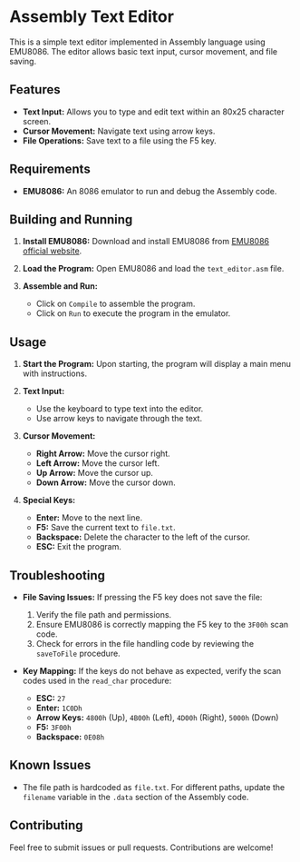 # Assembly Text Editor

This is a simple text editor implemented in Assembly language using EMU8086. The editor allows basic text input, cursor movement, and file saving.

## Features

- **Text Input:** Allows you to type and edit text within an 80x25 character screen.
- **Cursor Movement:** Navigate text using arrow keys.
- **File Operations:** Save text to a file using the F5 key.

## Requirements

- **EMU8086:** An 8086 emulator to run and debug the Assembly code.

## Building and Running

1. **Install EMU8086:**
   Download and install EMU8086 from [EMU8086 official website](http://www.emu8086.com/).

2. **Load the Program:**
   Open EMU8086 and load the `text_editor.asm` file.

3. **Assemble and Run:**
   - Click on `Compile` to assemble the program.
   - Click on `Run` to execute the program in the emulator.

## Usage

1. **Start the Program:**
   Upon starting, the program will display a main menu with instructions.

2. **Text Input:**
   - Use the keyboard to type text into the editor.
   - Use arrow keys to navigate through the text.

3. **Cursor Movement:**
   - **Right Arrow:** Move the cursor right.
   - **Left Arrow:** Move the cursor left.
   - **Up Arrow:** Move the cursor up.
   - **Down Arrow:** Move the cursor down.

4. **Special Keys:**
   - **Enter:** Move to the next line.
   - **F5:** Save the current text to `file.txt`.
   - **Backspace:** Delete the character to the left of the cursor.
   - **ESC:** Exit the program.

## Troubleshooting

- **File Saving Issues:**
  If pressing the F5 key does not save the file:
  1. Verify the file path and permissions.
  2. Ensure EMU8086 is correctly mapping the F5 key to the `3F00h` scan code.
  3. Check for errors in the file handling code by reviewing the `saveToFile` procedure.

- **Key Mapping:**
  If the keys do not behave as expected, verify the scan codes used in the `read_char` procedure:
  - **ESC:** `27`
  - **Enter:** `1C0Dh`
  - **Arrow Keys:** `4800h` (Up), `4B00h` (Left), `4D00h` (Right), `5000h` (Down)
  - **F5:** `3F00h`
  - **Backspace:** `0E08h`

## Known Issues

- The file path is hardcoded as `file.txt`. For different paths, update the `filename` variable in the `.data` section of the Assembly code.

## Contributing

Feel free to submit issues or pull requests. Contributions are welcome!

